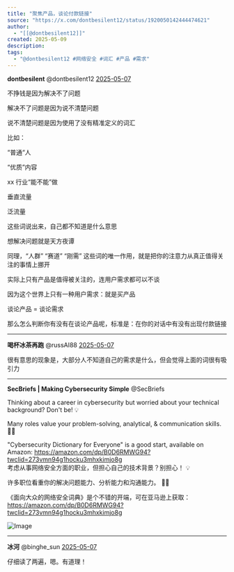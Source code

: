 ```yaml
---
title: "聚焦产品，谈论付款链接"
source: "https://x.com/dontbesilent12/status/1920050142444474621"
author:
  - "[[@dontbesilent12]]"
created: 2025-05-09
description:
tags:
  - "@dontbesilent12 #网络安全 #词汇 #产品 #需求"
---
```

**dontbesilent** @dontbesilent12 [2025-05-07](https://x.com/dontbesilent12/status/1920050142444474621)

不挣钱是因为解决不了问题  
  
解决不了问题是因为说不清楚问题  
  
说不清楚问题是因为使用了没有精准定义的词汇  
  
比如：  
  
“普通“人

“优质”内容

xx 行业“能不能”做

垂直流量

泛流量  
  
这些词说出来，自己都不知道是什么意思

想解决问题就是天方夜谭  
  
同理，“人群” “赛道” “刚需” 这些词的唯一作用，就是把你的注意力从真正值得关注的事情上挪开  
  
实际上只有产品是值得被关注的，连用户需求都可以不谈  
  
因为这个世界上只有一种用户需求：就是买产品  
  
谈论产品 = 谈论需求  
  
那么怎么判断你有没有在谈论产品呢，标准是：在你的对话中有没有出现付款链接

---

**喝杯冰茶再跑** @russAI88 [2025-05-07](https://x.com/russAI88/status/1920129289623921115)

很有意思的现象是，大部分人不知道自己的需求是什么，但会觉得上面的词很有吸引力

---

**SecBriefs | Making Cybersecurity Simple** @SecBriefs

Thinking about a career in cybersecurity but worried about your technical background? Don't be! 💡

Many roles value your problem-solving, analytical, & communication skills. 🕵️‍♀️

"Cybersecurity Dictionary for Everyone" is a good start, available on Amazon: https://amazon.com/dp/B0D6RMWG94?twclid=273vmn94g1hocku3mhxkimjo8g  
考虑从事网络安全方面的职业，但担心自己的技术背景？别担心！ 💡

许多职位看重你的解决问题能力、分析能力和沟通能力。 🕵️‍♀️

《面向大众的网络安全词典》是个不错的开端，可在亚马逊上获取： https://amazon.com/dp/B0D6RMWG94?twclid=273vmn94g1hocku3mhxkimjo8g

![Image](https://pbs.twimg.com/media/GZsLkqYXwAM7NhO?format=jpg&name=large)

---

**冰河** @binghe\_sun [2025-05-07](https://x.com/binghe_sun/status/1920062145452015878)

仔细读了两遍，嗯。有道理！